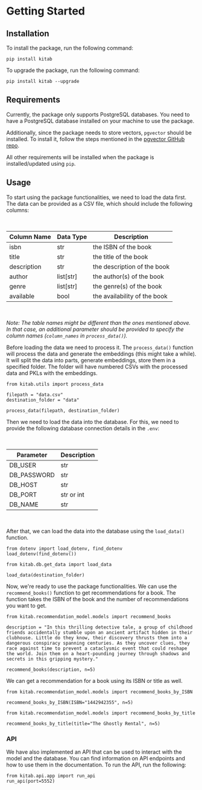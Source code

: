 # Getting Started

## Installation

To install the package, run the following command:

```{bash}
pip install kitab
```

To upgrade the package, run the following command:

```{bash}
pip install kitab --upgrade
```

## Requirements

Currently, the package only supports PostgreSQL databases. You need to have a PostgreSQL database installed on your machine to use the package.

Additionally, since the package needs to store vectors, `pgvector` should be installed. To install it, follow the steps mentioned in the [pgvector GitHub repo](https://github.com/pgvector/pgvector).

All other requirements will be installed when the package is installed/updated using `pip`.

## Usage

To start using the package functionalities, we need to load the data first. The data can be provided as a CSV file, which should include the following columns:

<br>
<center>

| Column Name | Data Type | Description                  |
|-------------|-----------|------------------------------|
| isbn        | str       | the ISBN of the book         |
| title       | str       | the title of the book        |
| description | str       | the description of the book  |
| author      | list[str] | the author(s) of the book    |
| genre       | list[str] | the genre(s) of the book     |
| available   | bool      | the availability of the book |

</center>
<br>

<i>Note: The table names might be different than the ones mentioned above. In that case, an additional parameter should be provided to specify the column names (`column_names` in `process_data()`).</i>

Before loading the data we need to process it. The `process_data()` function will process the data and generate the embeddings (this might take a while). It will split the data into parts, generate embeddings, store them in a specified folder. The folder will have numbered CSVs with the processed data and PKLs with the embeddings.

```{python}
from kitab.utils import process_data

filepath = "data.csv"
destination_folder = "data"

process_data(filepath, destination_folder)
```

Then we need to load the data into the database. For this, we need to provide the following database connection details in the `.env`:

<br>
<center>

| Parameter   | Description |
|-------------|-------------|
| DB_USER     | str         |
| DB_PASSWORD | str         |
| DB_HOST     | str         |
| DB_PORT     | str or int  |
| DB_NAME     | str         |

</center>
<br>

After that, we can load the data into the database using the `load_data()` function.

```{python}
from dotenv import load_dotenv, find_dotenv
load_dotenv(find_dotenv())

from kitab.db.get_data import load_data

load_data(destination_folder)
```

Now, we're ready to use the package functionalities. We can use the `recommend_books()` function to get recommendations for a book. The function takes the ISBN of the book and the number of recommendations you want to get.

```{python}
from kitab.recommendation_model.models import recommend_books

description = "In this thrilling detective tale, a group of childhood friends accidentally stumble upon an ancient artifact hidden in their clubhouse. Little do they know, their discovery thrusts them into a dangerous conspiracy spanning centuries. As they uncover clues, they race against time to prevent a cataclysmic event that could reshape the world. Join them on a heart-pounding journey through shadows and secrets in this gripping mystery."

recommend_books(description, n=5)
```

We can get a recommendation for a book using its ISBN or title as well.

```{python}
from kitab.recommendation_model.models import recommend_books_by_ISBN

recommend_books_by_ISBN(ISBN="1442942355", n=5)
```

```{python}
from kitab.recommendation_model.models import recommend_books_by_title

recommend_books_by_title(title="The Ghostly Rental", n=5)
```

### API
We have also implemented an API that can be used to interact with the model and the database. You can find information on API endpoints and how to use them in the documentation. To run the API, run the following:

```{python}
from kitab.api.app import run_api
run_api(port=5552)
```